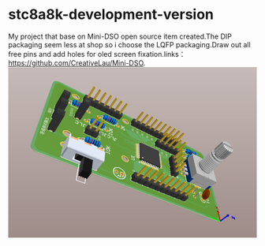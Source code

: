 # stc8a8k-development-version
My project that base on Mini-DSO open source item created.The DIP packaging seem less at shop so i choose the LQFP packaging.Draw out all free pins and add holes for oled screen fixation.links：https://github.com/CreativeLau/Mini-DSO.
![20200809124511](https://github.com/pp55m/stc8a8k-development-version/blob/master/20200809124511.png)

